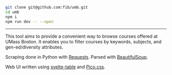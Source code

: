 ```bash
git clone git@github.com:fib/umb.git
cd umb
npm i
npm run dev -- --open
```

----

This tool aims to provide a convenient way to browse courses offered at UMass Boston. It enables you to filter courses by keywords, subjects, and gen-ed/diversity attributes.

Scraping done in Python with [Requests](https://requests.readthedocs.io/en/latest/). Parsed with [BeautifulSoup](https://www.crummy.com/software/BeautifulSoup/bs4/doc/).

Web UI written using [svelte-table](https://github.com/dasDaniel/svelte-table) and [Pico.css](https://picocss.com/).


